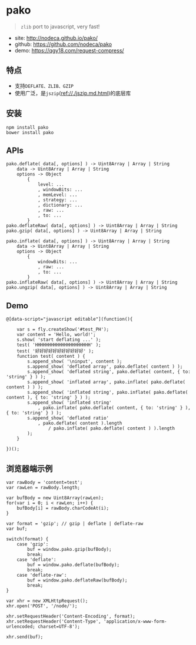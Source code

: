# pako

> `zlib` port to javascript, very fast!

* site: <http://nodeca.github.io/pako/>
* github: <https://github.com/nodeca/pako>
* demo: <https://qgy18.com/request-compress/>

<style type="text/css">
@import "http://258i.com/static/bower_components/snippets/css/mp/style.css";
</style>
<script src="http://258i.com/static/bower_components/snippets/js/mp/fly.js"></script>
<script src="http://258i.com/static/bower_components/pako/dist/pako.min.js"></script>

## 特点

* 支持`DEFLATE、ZLIB、GZIP`
* 使用广泛，是`jszip`(<ref://./jszip.md.html>)的底层库


## 安装

    npm install pako
    bower install pako


## APIs

    pako.deflate( data[, options] ) -> Uint8Array | Array | String
        data -> Uint8Array | Array | String
        options -> Object
            {
                level: ...
                , windowBits: ...
                , memLevel: ...
                , strategy: ...
                , dictionary: ...
                , raw: ...
                , to: ...
            }
    pako.deflateRaw( data[, options] ) -> Uint8Array | Array | String
    pako.gzip( data[, options] ) -> Uint8Array | Array | String

    pako.inflate( data[, options] ) -> Uint8Array | Array | String
        data -> Uint8Array | Array | String
        options -> Object
            {
                windowBits: ...
                , raw: ...
                , to: ...
            }
    pako.inflateRaw( data[, options] ) -> Uint8Array | Array | String
    pako.ungzip( data[, options] ) -> Uint8Array | Array | String



## Demo


<div id="test_PH" class="test">
<div class="test-container">

    @[data-script="javascript editable"](function(){

        var s = fly.createShow('#test_PH');
        var content = 'Hello, world!';
        s.show( 'start deflating ...' );
        test( 'HHHHHHHHHHHHHHHHHHHHH' );
        test( '好好好好好好好好好好好' );
        function test( content ) {
            s.append_show( '\ninput', content );
            s.append_show( 'deflated array', pako.deflate( content ) );
            s.append_show( 'deflated string', pako.deflate( content, { to: 'string' } ) );
            s.append_show( 'inflated array', pako.inflate( pako.deflate( content ) ) );
            s.append_show( 'inflated string', pako.inflate( pako.deflate( content ), { to: 'string' } ) );
            s.append_show( 'inflated string'
                , pako.inflate( pako.deflate( content, { to: 'string' } ), { to: 'string' } ) );
            s.append_show( 'deflated ratio'
                , pako.deflate( content ).length 
                    / pako.inflate( pako.deflate( content ) ).length
            );
        }

    })();

</div>
<div class="test-console"></div>
<div class="test-panel">
</div>
</div>



## 浏览器端示例

	var rawBody = 'content=test';
	var rawLen = rawBody.length;

	var bufBody = new Uint8Array(rawLen);
	for(var i = 0; i < rawLen; i++) {
		bufBody[i] = rawBody.charCodeAt(i);
	}

	var format = 'gzip'; // gzip | deflate | deflate-raw
	var buf;

	switch(format) {
		case 'gzip':
			buf = window.pako.gzip(bufBody);
			break;
		case 'deflate':
			buf = window.pako.deflate(bufBody);
			break;
		case 'deflate-raw':
			buf = window.pako.deflateRaw(bufBody);
			break;
	}

	var xhr = new XMLHttpRequest();
	xhr.open('POST', '/node/');

	xhr.setRequestHeader('Content-Encoding', format);
	xhr.setRequestHeader('Content-Type', 'application/x-www-form-urlencoded; charset=UTF-8');

	xhr.send(buf);



